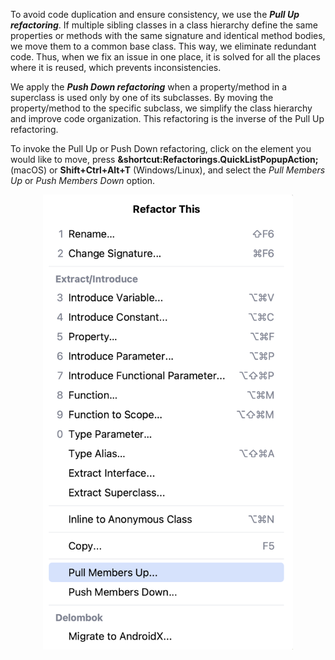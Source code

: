 To avoid code duplication and ensure consistency, we use the _**Pull Up refactoring**_. If multiple sibling classes in a
class hierarchy define the same properties or methods with the same signature and identical method bodies, we move them
to a common base class. This way, we eliminate redundant code. Thus, when we fix an issue in one place, it is solved for
all the places where it is reused, which prevents inconsistencies.

We apply the _**Push Down refactoring**_ when a property/method in a superclass is used only by one of its subclasses. By
moving the property/method to the specific subclass, we simplify the class hierarchy and improve code organization. This
refactoring is the inverse of the Pull Up refactoring.

To invoke the Pull Up or Push Down refactoring, click on the element you would like to move, press
**&shortcut:Refactorings.QuickListPopupAction;** (macOS) or **Shift+Ctrl+Alt+T** (Windows/Linux), and select the _Pull
Members Up_ or _Push Members Down_ option.

<p align="center">
    <img src="../../../util/src/main/resources/images/pull_up_oush_down_refactoring.png" alt="Pull Up and Push Down Dialog" width="400"/>
</p>
